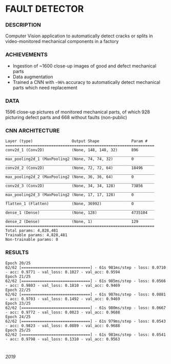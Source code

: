 # FAULT DETECTOR



### DESCRIPTION

Computer Vision application to automatically detect cracks or splits in video-monitored mechanical components in a factory

### ACHIEVEMENTS

* Ingestion of ~1600 close-up images of good and defect mechanical parts 
* Data augmentation
* Trained a CNN with `~96%` accuracy to automatically detect mechanical parts which need replacement

### DATA

1596 close-up pictures of monitored mechanical parts, of which 928 picturing defect parts and 668 without faults (non-public)

### CNN ARCHITECTURE

```
Layer (type)                 Output Shape              Param #   
=================================================================
conv2d_1 (Conv2D)            (None, 148, 148, 32)      896       
_________________________________________________________________
max_pooling2d_1 (MaxPooling2 (None, 74, 74, 32)        0         
_________________________________________________________________
conv2d_2 (Conv2D)            (None, 72, 72, 64)        18496     
_________________________________________________________________
max_pooling2d_2 (MaxPooling2 (None, 36, 36, 64)        0         
_________________________________________________________________
conv2d_3 (Conv2D)            (None, 34, 34, 128)       73856     
_________________________________________________________________
max_pooling2d_3 (MaxPooling2 (None, 17, 17, 128)       0         
_________________________________________________________________
flatten_1 (Flatten)          (None, 36992)             0         
_________________________________________________________________
dense_1 (Dense)              (None, 128)               4735104   
_________________________________________________________________
dense_2 (Dense)              (None, 1)                 129       
=================================================================
Total params: 4,828,481
Trainable params: 4,828,481
Non-trainable params: 0

```

### RESULTS

```
Epoch 20/25
62/62 [==============================] - 61s 981ms/step - loss: 0.0710 - acc: 0.9771 - val_loss: 0.1027 - val_acc: 0.9594
Epoch 21/25
62/62 [==============================] - 61s 985ms/step - loss: 0.0566 - acc: 0.9803 - val_loss: 0.1810 - val_acc: 0.9469
Epoch 22/25
62/62 [==============================] - 61s 987ms/step - loss: 0.0881 - acc: 0.9703 - val_loss: 0.1492 - val_acc: 0.9469
Epoch 23/25
62/62 [==============================] - 61s 980ms/step - loss: 0.0667 - acc: 0.9772 - val_loss: 0.0823 - val_acc: 0.9688
Epoch 24/25
62/62 [==============================] - 61s 979ms/step - loss: 0.0543 - acc: 0.9823 - val_loss: 0.0889 - val_acc: 0.9688
Epoch 25/25
62/62 [==============================] - 61s 981ms/step - loss: 0.0541 - acc: 0.9798 - val_loss: 0.1310 - val_acc: 0.9563
```

#

###### 2019

